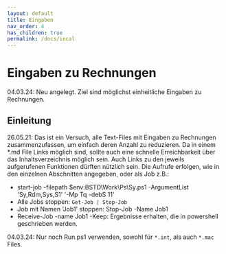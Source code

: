 ```yaml
---
layout: default
title: Eingaben
nav_order: 4
has_children: true
permalink: /docs/incal
---
```


# Eingaben zu Rechnungen

04.03.24: Neu angelegt. Ziel sind möglichst einheitliche Eingaben zu Rechnungen.

## Einleitung

26.05.21: Das ist ein Versuch, alle Text-Files mit Eingaben zu Rechnungen zusammenzufassen, um einfach deren Anzahl zu reduzieren. Da in einem *.md File Links möglich sind, sollte auch eine schnelle Erreichbarkeit über das Inhaltsverzeichnis möglich sein. Auch Links zu den jeweils aufgerufenen Funktionen dürften nützlich sein.
Die Aufrufe erfolgen, wie in den einzelnen Abschnitten angegeben, oder als Job z.B.:

- start-job -filepath $env:BSTD\Work\Ps\Sy.ps1 -ArgumentList 'Sy,Rdm,Sys,S1' '-Mp Tq -debS 11'
- Alle Jobs stoppen: ````Get-Job | Stop-Job````
- Job mit Namen 'Job1' stoppen: Stop-Job -Name Job1
- Receive-Job -name Job1 -Keep: Ergebnisse erhalten, die in powershell geschrieben werden.

04.03.24: Nur noch Run.ps1 verwenden, sowohl für ````*.int````, als auch ````*.mac```` Files.
